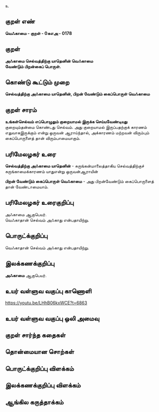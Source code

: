 உ

## குறள் எண் 

**வெஃகாமை - குறள் - 0கஎஅ - 0178**  

## குறள் 

**அஃகாமை செல்வத்திற்கு யாதெனின் வெஃகாமை  
வேண்டும் பிறன்கைப் பொருள்.** 

## கொண்டு கூட்டும் முறை

**செல்வத்திற்கு அஃகாமை யாதெனின், பிறன் வேண்டும் கைப்பொருள் வெஃகாமை** 

## குறள் சாரம் 

**உங்கள்செல்வம் எப்பொழுதும் குறையாமல் இருக்க செய்யவேண்டியது**  
குறையும்தன்மை கொண்டது செல்வம். அது குறையாமல் இருப்பதற்குக் காரணம் எதுவாகஇருக்கும் என்று ஒருவன் ஆராய்ந்தால், அக்காரணம் மற்றவன் விரும்பும் கைப்பொருளைத் தான் விரும்பாமையாகும்.  

## பரிமேலழகர் உரை

**செல்வத்திற்கு அஃகாமை யாதெனின்** - சுருங்கன்மாலைத்தாகிய செல்வத்திற்குச் சுருங்காமைக்காரணம் யாதுஎன்று ஒருவன்ஆராயின்  

**பிறன் வேண்டும் கைப்பொருள் வெஃகாமை** - அது பிறன்வேண்டும் கைப்பொருளைத் தான் வேண்டாமையாம். 

## பரிமேலழகர் உரைகுறிப்பு   

அஃகாமை ஆகுபெயர்.  
வெஃகாதான் செல்வம் அஃகாது என்பதாயிற்று.   

## பொருட்க்குறிப்பு 

வெஃகாதான் செல்வம் அஃகாது என்பதாயிற்று.  

## இலக்கணக்குறிப்பு  

**அஃகாமை** ஆகுபெயர்.  

## உயர் வள்ளுவ வகுப்பு காணொளி

https://youtu.be/LHhB06kxWCE?t=6863

## உயர் வள்ளுவ வகுப்பு ஒலி அமைவு 

 
## குறள் சார்ந்த கதைகள் 


## தொன்மையான சொற்கள்


## பொருட்க்குறிப்பு விளக்கம்


## இலக்கணக்குறிப்பு விளக்கம்


## ஆங்கில கருத்தாக்கம் 


